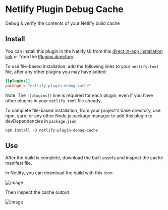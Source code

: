 # Netlify Plugin Debug Cache

Debug & verify the contents of your Netlify build cache

## Install

You can install this plugin in the Netlify UI from this [direct in-app installation link](https://app.netlify.com/plugins/netlify-plugin-debug-cache/install) or from the [Plugins directory](https://app.netlify.com/plugins).

To use file-based installation, add the following lines to your `netlify.toml` file, after any other plugins you may have added:

```toml
[[plugins]]
package = "netlify-plugin-debug-cache"
```

Note: The `[[plugins]]` line is required for each plugin, even if you have other plugins in your `netlify.toml` file already.

To complete file-based installation, from your project's base directory, use npm, yarn, or any other Node.js package manager to add this plugin to devDependencies in `package.json`.

```
npm install -D netlify-plugin-debug-cache
```

## Use

After the build is complete, download the built assets and inspect the cache manifest file.

In Netlify, you can download the build with this icon

![image](https://user-images.githubusercontent.com/532272/70269557-7faf2600-1757-11ea-8a3b-4ce38ce6d6d2.png)

Then inspect the cache output

![image](https://user-images.githubusercontent.com/532272/74368535-b40f1600-4d88-11ea-98ee-8d5e2a06168c.png)
